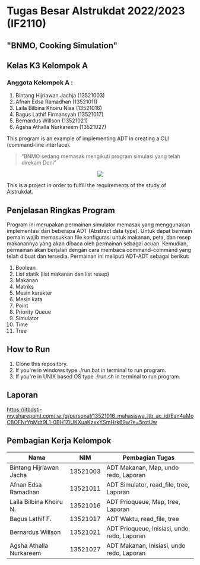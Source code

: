 # Tugas Besar Alstrukdat 2022/2023 (IF2110)
## "BNMO, Cooking Simulation"
## Kelas K3 Kelompok A
### Anggota Kelompok A :
1. Bintang Hijriawan Jachja 	(13521003)
2. Afnan Edsa Ramadhan 	        (13521011)
3. Laila Bilbina Khoiru Nisa 	(13521016)
4. Bagus Lathif Firmansyah  	(13521017)
5. Bernardus Willson 		    (13521021)
6. Agsha Athalla Nurkareem 	    (13521027)


This program is an example of implementing ADT in creating a CLI (command-line interface).
> “BNMO sedang memasak mengikuti program simulasi yang telah direkam Doni”

<p align="center">
    <img src="https://img-9gag-fun.9cache.com/photo/aQ3Om62_460swp.webp">
</p>

This is a project in order to fulfill the requirements of the study of Alstrukdat.

## Penjelasan Ringkas Program
Program ini merupakan permainan simulator memasak yang menggunakan implementasi dari beberapa ADT (Abstract data type). Untuk dapat bermain pemain wajib memasukkan file konfigurasi untuk makanan, peta, dan resep makanannya yang akan dibaca oleh permainan sebagai acuan. Kemudian, permainan akan berjalan dengan cara membaca command-command yang telah dibuat dan tersedia. Permainan ini meliputi ADT-ADT sebagai berikut:
1. Boolean
2. List statik (list makanan dan list resep)
3. Makanan
4. Matriks
5. Mesin karakter
6. Mesin kata
7. Point
8. Priority Queue
9. Simulator
10. Time
11. Tree

## How to Run
1. Clone this repository.
1. If you're in windows type ./run.bat in terminal to run program.
2. If you're in UNIX based OS type ./run.sh in terminal to run program.

## Laporan 
https://itbdsti-my.sharepoint.com/:w:/g/personal/13521016_mahasiswa_itb_ac_id/Ean4aMoC8OFNrYqMdt9L1-0BH1ZiUKXuaKzxxYSmHrk69w?e=5rotUw

## Pembagian Kerja Kelompok
| Nama | NIM | Pembagian Tugas |
| ------| ---- | ---- |
| Bintang Hijriawan Jacha | 13521003 | ADT Makanan, Map, undo redo, Laporan |
| Afnan Edsa Ramadhan | 13521011 | ADT Simulator, read_file, tree, Laporan |
| Laila Bilbina Khoiru N. | 13521016 | ADT Prioqueue, Map, tree, Laporan |
| Bagus Lathif F. | 13521017 | ADT Waktu, read_file, tree |
| Bernardus Willson  | 13521021 | ADT Prioqueue, Inisiasi, undo redo, Laporan |
| Agsha Athalla Nurkareem | 13521027 | ADT Makanan, Inisiasi, undo redo, Laporan |
